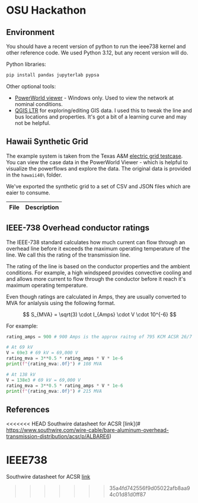 # OSU Hackathon

## Environment

You should have a recent version of python to run the ieee738 kernel and other reference code.
We used Python 3.12, but any recent version will do. 

Python libraries:
```sh
pip install pandas jupyterlab pypsa
```

Other optional tools:
- [PowerWorld viewer](https://www.powerworld.com/download-purchase/demo-software/powerworld-viewer-download) - Windows only. Used to view the network at nominal conditions.
- [QGIS LTR](https://qgis.org/download/) for exploring/editing GIS data. I used this to tweak
  the line and bus locations and properties. It's got a bit of a learning curve and may not
  be helpful.

## Hawaii Synthetic Grid

The example system is taken from the Texas A&M [electric grid testcase](https://electricgrids.engr.tamu.edu/electric-grid-test-cases/). 
You can view the case data in the PowerWorld Viewer - which is helpful to visualize the powerflows and explore the data.
The original data is provided in the `hawaii40\` folder.

We've exported the synthetic grid to a set of CSV and JSON files which are eaier to consume. 

File | Description
-----|--------------------------------

## IEEE-738 Overhead conductor ratings

The IEEE-738 standard calculates how much current can flow through an overhead line before it exceeds the
maximum operating temperature of the line. We call this the rating of the transmission line.  

The rating of the line is based on the conductor properties and the ambient conditions. For example, a high windspeed provides
convective cooling and and allows more current to flow through the conductor before it reach it's maximum operating temperature.

Even though ratings are calculated in Amps, they are usually converted to MVA for anlalysis using the following format.  

$$ S_{MVA} = \sqrt(3) \cdot I_{Amps} \cdot V \cdot 10^{-6} $$

For example:
```py
rating_amps = 900 # 900 Amps is the approx raitng of 795 KCM ACSR 26/7 

# At 69 kV 
V = 69e3 # 69 kV = 69,000 V
rating_mva = 3**0.5 * rating_amps * V * 1e-6
print(f"{rating_mva:.0f}") # 108 MVA

# At 138 kV 
V = 138e3 # 69 kV = 69,000 V
rating_mva = 3**0.5 * rating_amps * V * 1e-6
print(f"{rating_mva:.0f}") # 215 MVA
```

## References

<<<<<<< HEAD
Southwire datasheet for ACSR [link](# https://www.southwire.com/wire-cable/bare-aluminum-overhead-transmission-distribution/acsr/p/ALBARE6)

IEEE738
=======
Southwire datasheet for ACSR [link](https://www.southwire.com/wire-cable/bare-aluminum-overhead-transmission-distribution/acsr/p/ALBARE6
)
>>>>>>> 35a4fd742556f9d05022afb8aa94c01d81d0ff87
